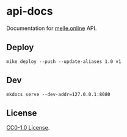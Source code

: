# api-docs
Documentation for [melle.online](https://melle.online) API.

## Deploy

```
mike deploy --push --update-aliases 1.0 v1
```

## Dev

```
mkdocs serve --dev-addr=127.0.0.1:8080
```

## License

[CC0-1.0 License](LICENSE).
